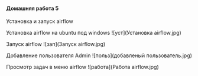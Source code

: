 #### Домашняя работа 5
Установка и запуск airflow

Установка airflow на ubuntu под windows
![уст](Установка airflow.jpg)

Запуск airflow 
![зап](Запуск airflow.jpg)

Добавление пользователя Admin
![польз](добавленый пользователь.jpg)

Просмотр задач в меню airflow
![работа](Работа airflow.jpg)
